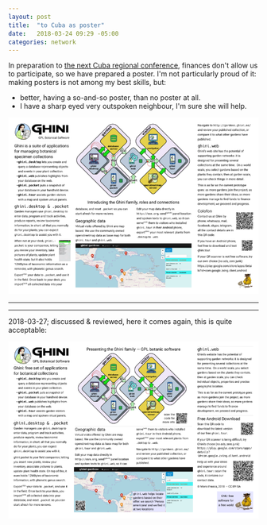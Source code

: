 ```yaml
---
layout: post
title:  "to Cuba as poster"
date:   2018-03-24 09:29 -05:00
categories: network
---
```


In preparation to [the next Cuba regional
conference](http://botanicalbridges.planta.ngo), finances don't allow us to
participate, so we have prepared a poster.  I'm not particularly proud of
it: making posters is not among my best skills, but:

- better, having a so-and-so poster, than no poster at all.
- I have a sharp eyed very outspoken neighbour, I'm sure she will help.

![the poster](/images/2018-03-22-cuba-poster.png)

-------------------------
*************************

2018-03-27; discussed & reviewed, here it comes again, this is quite acceptable:

![the poster](/images/2018-03-22-cuba-poster-v2.png)
